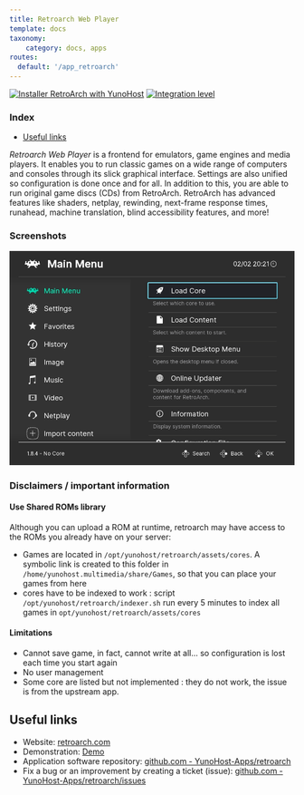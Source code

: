 ```yaml
---
title: Retroarch Web Player
template: docs
taxonomy:
    category: docs, apps
routes:
  default: '/app_retroarch'
---
```


[![Installer RetroArch with YunoHost](https://install-app.yunohost.org/install-with-yunohost.svg)](https://install-app.yunohost.org/?app=retroarch) [![Integration level](https://dash.yunohost.org/integration/retroarch.svg)](https://dash.yunohost.org/appci/app/retroarch)

### Index

- [Useful links](#useful-links)

*Retroarch Web Player* is a frontend for emulators, game engines and media players. It enables you to run classic games on a wide range of computers and consoles through its slick graphical interface. Settings are also unified so configuration is done once and for all. In addition to this, you are able to run original game discs (CDs) from RetroArch. RetroArch has advanced features like shaders, netplay, rewinding, next-frame response times, runahead, machine translation, blind accessibility features, and more!

### Screenshots

![Screenshots of Retroarch Web Player](https://github.com/YunoHost-Apps/retroarch_ynh/blob/master/doc/screenshots/ozone-main-menu.jpg)

### Disclaimers / important information

#### Use Shared ROMs library

Although you can upload a ROM at runtime, retroarch may have access to the ROMs you already have on your server:

* Games are located in `/opt/yunohost/retroarch/assets/cores`. A symbolic link is created to this folder in `/home/yunohost.multimedia/share/Games`, so that you can place your games from here
* cores have to be indexed to work : script `/opt/yunohost/retroarch/indexer.sh` run every 5 minutes to index all games in `opt/yunohost/retroarch/assets/cores`

#### Limitations

* Cannot save game, in fact, cannot write at all... so configuration is lost each time you start again
* No user management
* Some core are listed but not implemented : they do not work, the issue is from the upstream app.

## Useful links

+ Website: [retroarch.com](https://www.retroarch.com/)
+ Demonstration: [Demo](https://web.libretro.com/)
+ Application software repository: [github.com - YunoHost-Apps/retroarch](https://github.com/YunoHost-Apps/retroarch_ynh)
+ Fix a bug or an improvement by creating a ticket (issue): [github.com - YunoHost-Apps/retroarch/issues](https://github.com/YunoHost-Apps/retroarch_ynh/issues)

